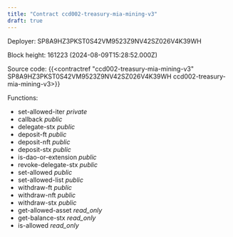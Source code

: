 ```yaml
---
title: "Contract ccd002-treasury-mia-mining-v3"
draft: true
---
```

Deployer: SP8A9HZ3PKST0S42VM9523Z9NV42SZ026V4K39WH


 



Block height: 161223 (2024-08-09T15:28:52.000Z)

Source code: {{<contractref "ccd002-treasury-mia-mining-v3" SP8A9HZ3PKST0S42VM9523Z9NV42SZ026V4K39WH ccd002-treasury-mia-mining-v3>}}

Functions:

* set-allowed-iter _private_
* callback _public_
* delegate-stx _public_
* deposit-ft _public_
* deposit-nft _public_
* deposit-stx _public_
* is-dao-or-extension _public_
* revoke-delegate-stx _public_
* set-allowed _public_
* set-allowed-list _public_
* withdraw-ft _public_
* withdraw-nft _public_
* withdraw-stx _public_
* get-allowed-asset _read_only_
* get-balance-stx _read_only_
* is-allowed _read_only_
